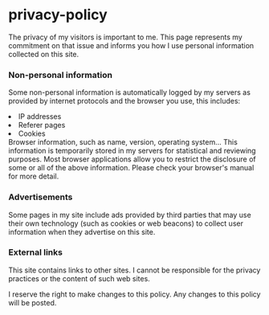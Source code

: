 # privacy-policy
<html>
<body>

<p>The privacy of my visitors is important to me. This page represents my commitment on that issue and informs you how I use personal information collected on this site.</p>
<p><h3>Non-personal information</h3></p>
<p>Some non-personal information is automatically logged by my servers as provided by internet protocols and the browser you use, this includes:
<li>
IP addresses</li>
<li>Referer pages</li>
<li>
Cookies</li>
Browser information, such as name, version, operating system...
This information is temporarily stored in my servers for statistical and reviewing purposes.
Most browser applications allow you to restrict the disclosure of some or all of the above information. Please check your browser's manual for more detail.</p>
<p><h3>Advertisements</h3></p>
<p>Some pages in my site include ads provided by third parties that may use their own technology (such as cookies or web beacons) to collect user information when they advertise on this site.</p>
<p><h3>External links</h3></p>
<p>This site contains links to other sites. I cannot be responsible for the privacy practices or the content of such web sites.

I reserve the right to make changes to this policy. Any changes to this policy will be posted.</p>
</body>
</html>
